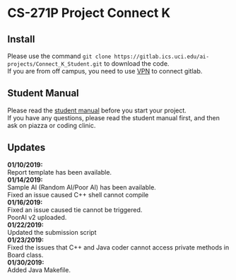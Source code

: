 # CS-271P Project Connect K
## Install
Please use the command `git clone https://gitlab.ics.uci.edu/ai-projects/Connect_K_Student.git` to download the code.<br>
If you are from off campus, you need to use [VPN](https://www.oit.uci.edu/help/vpn/) to connect gitlab.
## Student Manual
Please read the [student manual](https://gitlab.ics.uci.edu/ai-projects/Connect_K_Student/wikis/home) before you start your project.<br>
If you have any questions, please read the student manual first, and then ask on piazza or coding clinic.

## Updates
**01/10/2019:** <br>
Report template has been available.<br>
**01/14/2019:** <br>
Sample AI (Random AI/Poor AI) has been available.<br>
Fixed an issue caused C++ shell cannot compile<br>
**01/16/2019:** <br>
Fixed an issue caused tie cannot be triggered.<br>
PoorAI v2 uploaded.<br>
**01/22/2019:** <br>
Updated the submission script<br>
**01/23/2019:** <br>
Fixed the issues that C++ and Java coder cannot access private methods in Board class.<br>
**01/30/2019:** <br>
Added Java Makefile.